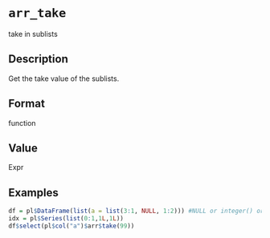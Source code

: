 # `arr_take`

take in sublists


## Description

Get the take value of the sublists.


## Format

function


## Value

Expr


## Examples

```r
df = pl$DataFrame(list(a = list(3:1, NULL, 1:2))) #NULL or integer() or list()
idx = pl$Series(list(0:1,1L,1L))
df$select(pl$col("a")$arr$take(99))
```



